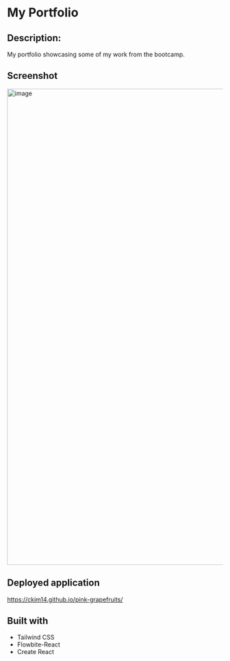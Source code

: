 # My Portfolio

## Description:
My portfolio showcasing some of my work from the bootcamp. 

## Screenshot
<img width="1111" alt="image" src="https://user-images.githubusercontent.com/100256384/182996028-f0714ae7-08a8-4b1d-bef2-a4e0e3019f10.png">


## Deployed application
https://ckim14.github.io/pink-grapefruits/


## Built with
* Tailwind CSS
* Flowbite-React
* Create React
